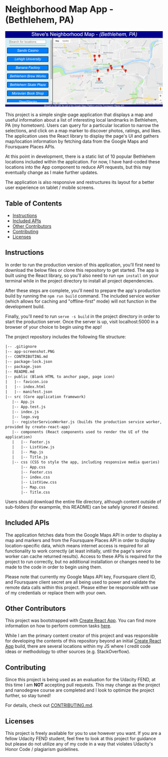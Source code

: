 # Neighborhood Map App - (Bethlehem, PA)

![App Screenshot](app-screenshot.PNG)

This project is a simple single-page application that displays a map and useful information about a list of interesting local landmarks in Bethlehem, PA (my hometown). Users can query for a particular location to narrow the selections, and click on a map marker to discover photos, ratings, and likes. The application uses the React library to display the page's UI and gathers map/location information by fetching data from the Google Maps and Foursquare Places APIs. 

At this point in development, there is a static list of 10 popular Bethlehem locations included within the application. For now, I have hard-coded these locations into the App component to reduce API requests, but this may eventually change as I make further updates.

The application is also responsive and restructures its layout for a better user experience on tablet / mobile screens.

## Table of Contents

* [Instructions](#instructions)
* [Included APIs](#included-apis)
* [Other Contributors](#other-contributors)
* [Contributing](#contributing)
* [Licenses](#licenses)

## Instructions

In order to run the production version of this application, you'll first need to download the below files or clone this repository to get started. The app is built using the React library, so you'll also need to run `npm install` on your terminal while in the project directory to install all project dependencies. 

After these steps are complete, you'll need to prepare the app's production build by running the `npm run build` command. The included service worker (which allows for caching and "offline-first" mode) will not function in the development build.

Finally, you'll need to run `serve -s build` in the project directory in order to start the production server. Once the server is up, visit localhost:5000 in a browser of your choice to begin using the app!

The project repository includes the following file structure:

	|-- .gitignore
	|-- app-screenshot.PNG
	|-- CONTRIBUTING.md  
	|-- package-lock.json
	|-- package.json
	|-- README.md
	|-- public (Blank HTML to anchor page, page icon)
	|   |-- favicon.ico
	|   |-- index.html
	|   |-- manifest.json
	|-- src (Core application framework)
	   |-- App.js
	   |-- App.test.js
	   |-- index.js
	   |-- logo.svg
	   |-- registerServiceWorker.js (builds the production service worker, provided by create-react-app)
	   |-- components (React components used to render the UI of the application)
	   |   |-- Footer.js
	   |   |-- ListView.js
	   |   |-- Map.js
	   |   |-- Title.js
	   |-- css (CSS to style the app, including responsive media queries)
	       |-- App.css
	       |-- Footer.css
	       |-- index.css
	       |-- ListView.css
	       |-- Map.css
	       |-- Title.css

Users should download the entire file directory, although content outside of sub-folders (for exampmle, this README) can be safely ignored if desired.

## Included APIs

The application fetches data from the Google Maps API in order to display a map and markers and from the Foursquare Places API in order to display location-specific data, which means internet access is required for all functionality to work correctly (at least initially, until the page's service worker can cache returned results). Access to these APIs is required for the project to run correctly, but no additional installation or changes need to be made to the code in order to begin using them.

Please note that currently my Google Maps API key, Foursquare client ID, and Foursquare client secret are all being used to power and validate the remote data calls within this project. Please either be responsible with use of my credentials or replace them with your own.

## Other Contributors

This project was bootstrapped with [Create React App](https://github.com/facebookincubator/create-react-app). You can find more information on how to perform common tasks [here](https://github.com/facebookincubator/create-react-app/blob/master/packages/react-scripts/template/README.md).

While I am the primary content creator of this project and was responsible for developing the contents of this repository beyond an initial [Create React App](https://github.com/facebookincubator/create-react-app) build, there are several locations within my JS where I credit code ideas or methodology to other sources (e.g. StackOverflow).

## Contributing

Since this project is being used as an evaluation for the Udacity FEND, at this time I am **NOT** accepting pull requests. This may change as the project and nanodegree course are completed and I look to optimize the project further, so stay tuned!

For details, check out [CONTRIBUTING.md](CONTRIBUTING.md).

## Licenses

This project is freely available for you to use however you want. If you are a fellow Udacity FEND student, feel free to look at this project for guidance but please do not utilize any of my code in a way that violates Udacity's Honor Code / plagiarism guidelines.